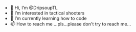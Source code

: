 - 👋 Hi, I’m @DripsoupTL
- 👀 I’m interested in tactical shooters
- 🌱 I’m currently learning how to code
- 📫 How to reach me ...pls...please don't try to reach me...

<!---
DripsoupTL/DripsoupTL is a ✨ special ✨ repository because its `README.md` (this file) appears on your GitHub profile.
You can click the Preview link to take a look at your changes.
--->
